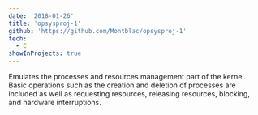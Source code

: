 ```yaml
---
date: '2018-01-26'
title: 'opsysproj-1'
github: 'https://github.com/Montblac/opsysproj-1'
tech:
  - C
showInProjects: true
---
```


Emulates the processes and resources management part of the kernel. Basic operations such as the creation and deletion
of processes are included as well as requesting resources, releasing resources, blocking, and hardware interruptions.
